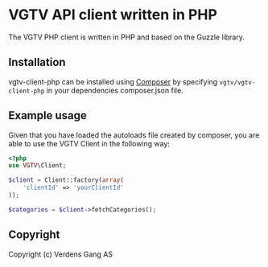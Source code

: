VGTV API client written in PHP
==============================

The VGTV PHP client is written in PHP and based on the Guzzle library.

## Installation
vgtv-client-php can be installed using [Composer](https://getcomposer.org/) by specifying `vgtv/vgtv-client-php` in your dependencies composer.json file.

## Example usage
Given that you have loaded the autoloads file created by composer, you are able to use the VGTV Client in the following way:

```php
<?php
use VGTV\Client;

$client = Client::factory(array(
    'clientId' => 'yourClientId'
));

$categories = $client->fetchCategories();
```

## Copyright
Copyright (c) Verdens Gang AS

